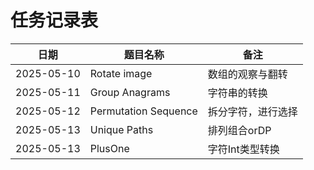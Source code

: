 # 任务记录表

| 日期 | 题目名称 | 备注 |
| --- | --- | --- |
| 2025-05-10 | Rotate image | 数组的观察与翻转 |
| 2025-05-11 | Group Anagrams | 字符串的转换 |
| 2025-05-12 | Permutation Sequence | 拆分字符，进行选择 |
| 2025-05-13 | Unique Paths | 排列组合orDP |
| 2025-05-13 | PlusOne | 字符Int类型转换 |